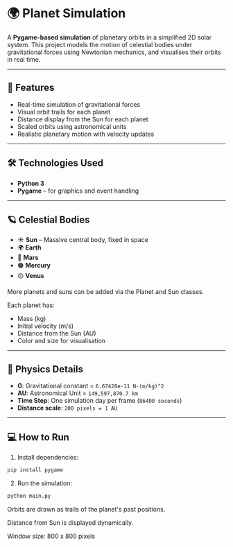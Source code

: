 # 🌍 Planet Simulation

A **Pygame-based simulation** of planetary orbits in a simplified 2D solar system. This project models the motion of celestial bodies under gravitational forces using Newtonian mechanics, and visualises their orbits in real time.

---

## 🚀 Features

- Real-time simulation of gravitational forces
- Visual orbit trails for each planet
- Distance display from the Sun for each planet
- Scaled orbits using astronomical units
- Realistic planetary motion with velocity updates

---

## 🛠️ Technologies Used

- **Python 3**
- **Pygame** – for graphics and event handling

---

## 🪐 Celestial Bodies

- ☀️ **Sun** – Massive central body, fixed in space
- 🌍 **Earth**
- 🔴 **Mars**
- 🟤 **Mercury**
- 🟡 **Venus**
  
More planets and suns can be added via the Planet and Sun classes.

Each planet has:
- Mass (kg)
- Initial velocity (m/s)
- Distance from the Sun (AU)
- Color and size for visualisation

---

## 📏 Physics Details

- **G**: Gravitational constant = `6.67428e-11 N·(m/kg)^2`
- **AU**: Astronomical Unit = `149,597,870.7 km`
- **Time Step**: One simulation day per frame (`86400 seconds`)
- **Distance scale**: `200 pixels = 1 AU`

---

## 💻 How to Run

1. Install dependencies:

```bash
pip install pygame
```

2. Run the simulation:
```bash
python main.py
```

Orbits are drawn as trails of the planet's past positions.

Distance from Sun is displayed dynamically.

Window size: 800 x 800 pixels

